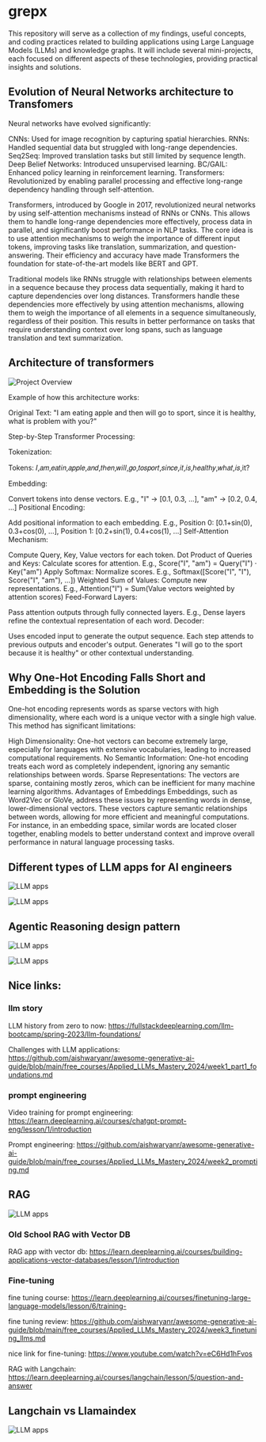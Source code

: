 # grepx

This repository will serve as a collection of my findings, useful concepts, and coding practices related to building applications using Large Language Models (LLMs) and knowledge graphs. It will include several mini-projects, each focused on different aspects of these technologies, providing practical insights and solutions.

## Evolution of Neural Networks architecture to Transfomers

Neural networks have evolved significantly:

CNNs: Used for image recognition by capturing spatial hierarchies.
RNNs: Handled sequential data but struggled with long-range dependencies.
Seq2Seq: Improved translation tasks but still limited by sequence length.
Deep Belief Networks: Introduced unsupervised learning.
BC/GAIL: Enhanced policy learning in reinforcement learning.
Transformers: Revolutionized by enabling parallel processing and effective long-range dependency handling through self-attention.


Transformers, introduced by Google in 2017, revolutionized neural networks by using self-attention mechanisms instead of RNNs or CNNs. This allows them to handle long-range dependencies more effectively, process data in parallel, and significantly boost performance in NLP tasks. The core idea is to use attention mechanisms to weigh the importance of different input tokens, improving tasks like translation, summarization, and question-answering. Their efficiency and accuracy have made Transformers the foundation for state-of-the-art models like BERT and GPT.


Traditional models like RNNs struggle with relationships between elements in a sequence because they process data sequentially, making it hard to capture dependencies over long distances. Transformers handle these dependencies more effectively by using attention mechanisms, allowing them to weigh the importance of all elements in a sequence simultaneously, regardless of their position. This results in better performance on tasks that require understanding context over long spans, such as language translation and text summarization.


## Architecture of transformers


![Project Overview](pic/transformers.png)

Example of how this architecture works:

Original Text:
"I am eating apple and then will go to sport, since it is healthy, what is problem with you?"

Step-by-Step Transformer Processing:

Tokenization:

Tokens: 𝐼,𝑎𝑚,𝑒𝑎𝑡𝑖𝑛,𝑎𝑝𝑝𝑙𝑒,𝑎𝑛𝑑,𝑡ℎ𝑒𝑛,𝑤𝑖𝑙𝑙,𝑔𝑜,𝑡𝑜𝑠𝑝𝑜𝑟𝑡,𝑠𝑖𝑛𝑐𝑒,𝑖𝑡,𝑖𝑠,ℎ𝑒𝑎𝑙𝑡ℎ𝑦,𝑤ℎ𝑎𝑡,𝑖𝑠,it?

Embedding:

Convert tokens into dense vectors.
E.g., "I" -> [0.1, 0.3, ...], "am" -> [0.2, 0.4, ...]
Positional Encoding:

Add positional information to each embedding.
E.g., Position 0: [0.1+sin(0), 0.3+cos(0), ...], Position 1: [0.2+sin(1), 0.4+cos(1), ...]
Self-Attention Mechanism:

Compute Query, Key, Value vectors for each token.
Dot Product of Queries and Keys: Calculate scores for attention.
E.g., Score("I", "am") = Query("I") · Key("am")
Apply Softmax: Normalize scores.
E.g., Softmax([Score("I", "I"), Score("I", "am"), ...])
Weighted Sum of Values: Compute new representations.
E.g., Attention("I") = Sum(Value vectors weighted by attention scores)
Feed-Forward Layers:

Pass attention outputs through fully connected layers.
E.g., Dense layers refine the contextual representation of each word.
Decoder:

Uses encoded input to generate the output sequence.
Each step attends to previous outputs and encoder's output.
Generates "I will go to the sport because it is healthy" or other contextual understanding.

## Why One-Hot Encoding Falls Short and Embedding is the Solution

One-hot encoding represents words as sparse vectors with high dimensionality, where each word is a unique vector with a single high value. This method has significant limitations:

High Dimensionality: One-hot vectors can become extremely large, especially for languages with extensive vocabularies, leading to increased computational requirements.
No Semantic Information: One-hot encoding treats each word as completely independent, ignoring any semantic relationships between words.
Sparse Representations: The vectors are sparse, containing mostly zeros, which can be inefficient for many machine learning algorithms.
Advantages of Embeddings
Embeddings, such as Word2Vec or GloVe, address these issues by representing words in dense, lower-dimensional vectors. These vectors capture semantic relationships between words, allowing for more efficient and meaningful computations. For instance, in an embedding space, similar words are located closer together, enabling models to better understand context and improve overall performance in natural language processing tasks.

## Different types of LLM apps for AI engineers

![LLM apps](pic/AIEngineeringtable.jpeg)

![LLM apps](pic/llmapps.jpeg)

## Agentic Reasoning design pattern

![LLM apps](pic/agents.jpeg)


![LLM apps](pic/designpatterns.jpeg)


## Nice links:

### llm story
LLM history from zero to now: https://fullstackdeeplearning.com/llm-bootcamp/spring-2023/llm-foundations/

Challenges with LLM applications: https://github.com/aishwaryanr/awesome-generative-ai-guide/blob/main/free_courses/Applied_LLMs_Mastery_2024/week1_part1_foundations.md

### prompt engineering
Video training for prompt engineering: https://learn.deeplearning.ai/courses/chatgpt-prompt-eng/lesson/1/introduction

Prompt engineering:  https://github.com/aishwaryanr/awesome-generative-ai-guide/blob/main/free_courses/Applied_LLMs_Mastery_2024/week2_prompting.md

## RAG
![LLM apps](pic/RAG.jpeg)

### Old School RAG with Vector DB
RAG app with vector db: https://learn.deeplearning.ai/courses/building-applications-vector-databases/lesson/1/introduction

### Fine-tuning
fine tuning course:  https://learn.deeplearning.ai/courses/finetuning-large-language-models/lesson/6/training-

fine tuning review:  https://github.com/aishwaryanr/awesome-generative-ai-guide/blob/main/free_courses/Applied_LLMs_Mastery_2024/week3_finetuning_llms.md

nice link for fine-tuning: https://www.youtube.com/watch?v=eC6Hd1hFvos

RAG with Langchain: https://learn.deeplearning.ai/courses/langchain/lesson/5/question-and-answer


## Langchain vs Llamaindex

![LLM apps](pic/langchainvsllamaindex.jpeg)
